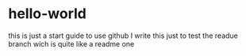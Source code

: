 # hello-world
this is just a start guide to use github
I write this just to test the readue branch wich is quite like a readme one
